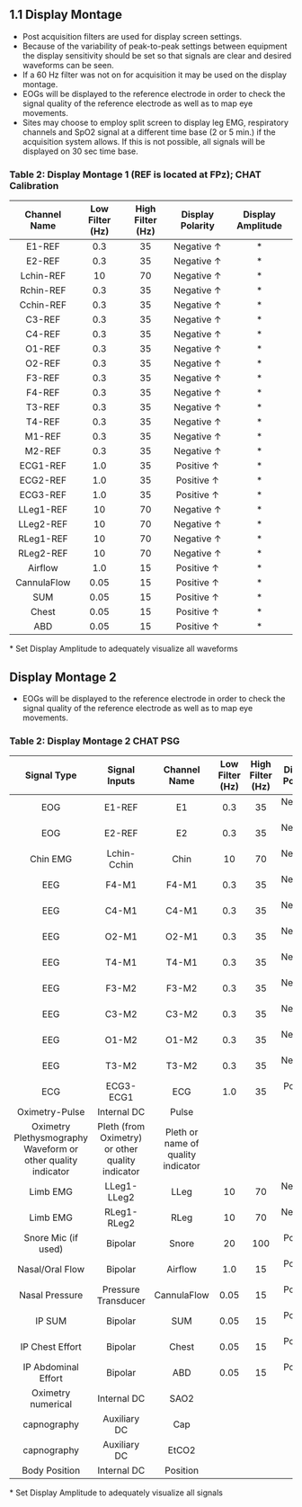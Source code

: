 ## 1.1 Display Montage

- Post acquisition filters are used for display screen settings.
- Because of the variability of peak-to-peak settings between equipment the display sensitivity should be set so that signals are clear and desired waveforms can be seen.
- If a 60 Hz filter was not on for acquisition it may be used on the display montage.
- EOGs will be displayed to the reference electrode in order to check the signal quality of the reference electrode as well as to map eye movements.
- Sites may choose to employ split screen to display leg EMG, respiratory channels and SpO2 signal at a different time base (2 or 5 min.) if the acquisition system allows. If this is not possible, all signals will be displayed on 30 sec time base.


### Table 2: Display Montage 1 (REF is located at FPz); CHAT Calibration

|  Channel Name  |  Low Filter (Hz)  |  High Filter (Hz)  |  Display Polarity  |  Display Amplitude  |
|:--------------:|:-----------------:|:------------------:|:------------------:|:-------------------:|
|  E1-REF        |   0.3             |  35                |  Negative ↑        |    \*               |
|  E2-REF        |   0.3             |  35                |  Negative ↑        |    \*               |
|  Lchin-REF     |  10               |  70                |  Negative ↑        |    \*               |
|  Rchin-REF     |   0.3             |  35                |  Negative ↑        |    \*               |
|  Cchin-REF     |   0.3             |  35                |  Negative ↑        |    \*               |
|  C3-REF        |   0.3             |  35                |  Negative ↑        |    \*               |
|  C4-REF        |   0.3             |  35                |  Negative ↑        |    \*               |
|  O1-REF        |   0.3             |  35                |  Negative ↑        |    \*               |
|  O2-REF        |   0.3             |  35                |  Negative ↑        |    \*               |
|  F3-REF        |   0.3             |  35                |  Negative ↑        |    \*               |
|  F4-REF        |   0.3             |  35                |  Negative ↑        |    \*               |
|  T3-REF        |   0.3             |  35                |  Negative ↑        |    \*               |
|  T4-REF        |   0.3             |  35                |  Negative ↑        |    \*               |
|  M1-REF        |   0.3             |  35                |  Negative ↑        |    \*               |
|  M2-REF        |   0.3             |  35                |  Negative ↑        |    \*               |
|  ECG1-REF      |   1.0             |  35                |  Positive ↑        |    \*               |
|  ECG2-REF      |   1.0             |  35                |  Positive ↑        |    \*               |
|  ECG3-REF      |   1.0             |  35                |  Positive ↑        |    \*               |
|  LLeg1-REF     |  10               |  70                |  Negative ↑        |    \*               |
|  LLeg2-REF     |  10               |  70                |  Negative ↑        |    \*               |
|  RLeg1-REF     |  10               |  70                |  Negative ↑        |    \*               |
|  RLeg2-REF     |  10               |  70                |  Negative ↑        |    \*               |
|  Airflow       |   1.0             |  15                |  Positive ↑        |    \*               |
|  CannulaFlow   |   0.05            |  15                |  Positive ↑        |    \*               |
|  SUM           |   0.05            |  15                |  Positive ↑        |    \*               |
|  Chest         |   0.05            |  15                |  Positive ↑        |    \*               |
|  ABD           |   0.05            |  15                |  Positive ↑        |    \*               |

\* Set Display Amplitude to adequately visualize all waveforms


## Display Montage 2

- EOGs will be displayed to the reference electrode in order to check the signal quality of the reference electrode as well as to map eye movements.

### Table 2: Display Montage 2 CHAT PSG

|  Signal Type          |  Signal Inputs  |  Channel Name  |  Low Filter (Hz)  |  High Filter (Hz)  |  Display Polarity  |  Display Amplitude  |
|:---------------------:|:---------------:|:--------------:|:-----------------:|:------------------:|:------------------:|:-------------------:|
|  EOG                  |  E1-REF         |  E1            |  0.3              |  35                |  Negative ↑        |  \*                 |
|  EOG                  |  E2-REF         |  E2            |  0.3              |  35                |  Negative ↑        |  \*                 |
|  Chin EMG             |  Lchin-Cchin    |  Chin          |  10               |  70                |  Negative ↑        |  \*                 |
|  EEG                  |  F4-M1          |  F4-M1         |  0.3              |  35                |  Negative ↑        |  \*                 |
|  EEG                  |  C4-M1          |  C4-M1         |  0.3              |  35                |  Negative ↑        |  \*                 |
|  EEG                  |  O2-M1          |  O2-M1         |  0.3              |  35                |  Negative ↑        |  \*                 |
|  EEG                  |  T4-M1          |  T4-M1         |  0.3              |  35                |  Negative ↑        |  \*                 |
|  EEG                  |  F3-M2          |  F3-M2         |  0.3              |  35                |  Negative ↑        |  \*                 |
|  EEG                  |  C3-M2          |  C3-M2         |  0.3              |  35                |  Negative ↑        |  \*                 |
|  EEG                  |  O1-M2          |  O1-M2         |  0.3              |  35                |  Negative ↑        |  \*                 |
|  EEG                  |  T3-M2          |  T3-M2         |  0.3              |  35                |  Negative ↑        |  \*                 |
|  ECG                  |  ECG3-ECG1      |  ECG           |  1.0              |  35                |  Positive ↑        |  \*                 |
|  Oximetry-Pulse       |  Internal DC    |  Pulse         |                   |                    |                    |  \*                 |
|  Oximetry Plethysmography Waveform or other quality indicator  |  Pleth (from Oximetry) or other quality indicator  |  Pleth or name of quality indicator  |  |  |  |  \*  |
|  Limb EMG             |  LLeg1-LLeg2    |  LLeg          |  10               |  70                |  Negative ↑        |  \*                 |
|  Limb EMG             |  RLeg1-RLeg2    |  RLeg          |  10               |  70                |  Negative ↑        |  \*                 |
|  Snore Mic (if used)  |  Bipolar        |  Snore         |  20               |  100               |  Positive ↑        |  \*                 |
|  Nasal/Oral Flow      |  Bipolar        |  Airflow       |  1.0              |  15                |  Positive ↑        |  \*                 |
|  Nasal Pressure       |  Pressure Transducer  |  CannulaFlow  |  0.05        |  15                |  Positive ↑        |  \*                 |
|  IP SUM               |  Bipolar        |  SUM           |  0.05             |  15                |  Positive ↑        |  \*                 |
|  IP Chest Effort      |  Bipolar        |  Chest         |  0.05             |  15                |  Positive ↑        |  \*                 |
|  IP Abdominal Effort  |  Bipolar        |  ABD           |  0.05             |  15                |  Positive ↑        |  \*                 |
|  Oximetry numerical   |  Internal DC    |  SAO2          |                   |                    |                    |  \*                 |
|  capnography          |  Auxiliary DC   |  Cap           |                   |                    |                    |  \*                 |
|  capnography          |  Auxiliary DC   |  EtCO2         |                   |                    |                    |  \*                 |
|  Body Position        |  Internal DC    |  Position      |                   |                    |                    |  \*                 |

\* Set Display Amplitude to adequately visualize all signals

 
